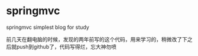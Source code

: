# springmvc
springmvc simplest blog for study

前几天在翻电脑的时候，发现的两年前写的这个代码，用来学习的，稍微改了下之后就push到github了，代码写得烂，忘大神勿喷
